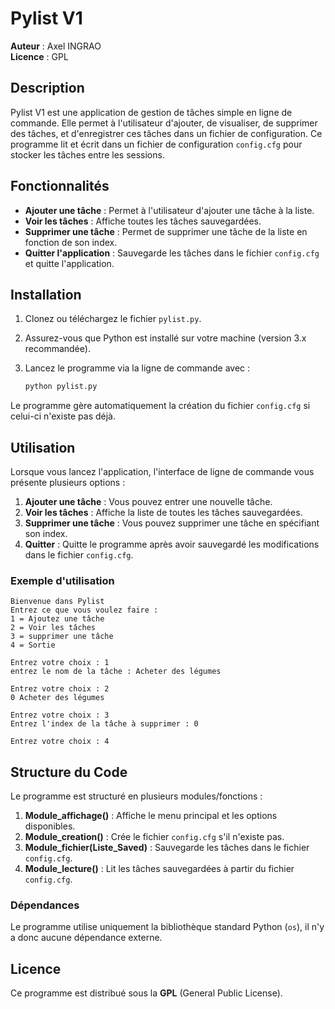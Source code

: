 
# Pylist V1

**Auteur** : Axel INGRAO  
**Licence** : GPL

## Description

Pylist V1 est une application de gestion de tâches simple en ligne de commande. Elle permet à l'utilisateur d'ajouter, de visualiser, de supprimer des tâches, et d'enregistrer ces tâches dans un fichier de configuration. Ce programme lit et écrit dans un fichier de configuration `config.cfg` pour stocker les tâches entre les sessions.

## Fonctionnalités

- **Ajouter une tâche** : Permet à l'utilisateur d'ajouter une tâche à la liste.
- **Voir les tâches** : Affiche toutes les tâches sauvegardées.
- **Supprimer une tâche** : Permet de supprimer une tâche de la liste en fonction de son index.
- **Quitter l'application** : Sauvegarde les tâches dans le fichier `config.cfg` et quitte l'application.

## Installation

1. Clonez ou téléchargez le fichier `pylist.py`.
2. Assurez-vous que Python est installé sur votre machine (version 3.x recommandée).
3. Lancez le programme via la ligne de commande avec :

   ```bash
   python pylist.py
   ```

Le programme gère automatiquement la création du fichier `config.cfg` si celui-ci n'existe pas déjà.

## Utilisation

Lorsque vous lancez l'application, l'interface de ligne de commande vous présente plusieurs options :

1. **Ajouter une tâche** : Vous pouvez entrer une nouvelle tâche.
2. **Voir les tâches** : Affiche la liste de toutes les tâches sauvegardées.
3. **Supprimer une tâche** : Vous pouvez supprimer une tâche en spécifiant son index.
4. **Quitter** : Quitte le programme après avoir sauvegardé les modifications dans le fichier `config.cfg`.

### Exemple d'utilisation

```
Bienvenue dans Pylist
Entrez ce que vous voulez faire :
1 = Ajoutez une tâche
2 = Voir les tâches
3 = supprimer une tâche
4 = Sortie

Entrez votre choix : 1
entrez le nom de la tâche : Acheter des légumes

Entrez votre choix : 2
0 Acheter des légumes

Entrez votre choix : 3
Entrez l'index de la tâche à supprimer : 0

Entrez votre choix : 4
```

## Structure du Code

Le programme est structuré en plusieurs modules/fonctions :

1. **Module_affichage()** : Affiche le menu principal et les options disponibles.
2. **Module_creation()** : Crée le fichier `config.cfg` s'il n'existe pas.
3. **Module_fichier(Liste_Saved)** : Sauvegarde les tâches dans le fichier `config.cfg`.
4. **Module_lecture()** : Lit les tâches sauvegardées à partir du fichier `config.cfg`.

### Dépendances

Le programme utilise uniquement la bibliothèque standard Python (`os`), il n'y a donc aucune dépendance externe.

## Licence

Ce programme est distribué sous la **GPL** (General Public License).
